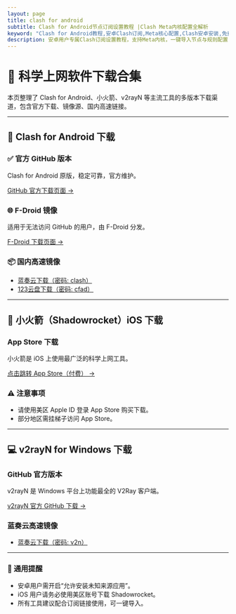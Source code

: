 ```yaml
---
layout: page
title: clash for android
subtitle: Clash for Android节点订阅设置教程 |Clash Meta内核配置全解析
keyword: "Clash for Android教程,安卓Clash订阅,Meta核心配置,Clash安卓安装,免费节点导入,shadowrocke,v2rayn下载,clash apk"
description: 安卓用户专属Clash订阅设置教程，支持Meta内核，一键导入节点与规则配置，图文详细说明。提供最新Clash Meta免费订阅地址，并推荐稳定高速的节点购买服务，提供 Clash for Android、小火箭（Shadowrocket）、v2rayN 等科学上网工具下载链接，适合安卓、iOS、Windows 多平台使用。支持一键导入订阅，适配主流平台。无论你是新手还是老用户，都能在本站找到高性价比的Clash节点资源！
---
```


<div class="container">

# 🚀 科学上网软件下载合集

本页整理了 Clash for Android、小火箭、v2rayN 等主流工具的多版本下载渠道，包含官方下载、镜像源、国内高速链接。

---

## 📱 Clash for Android 下载

<div class="download-card">
  <h3>✅ 官方 GitHub 版本</h3>
  <p>Clash for Android 原版，稳定可靠，官方维护。</p>
  <p><a href="https://github.com/Kr328/ClashForAndroid/releases" target="_blank">GitHub 官方下载页面 →</a></p>
</div>

<div class="download-card">
  <h3>🌐 F-Droid 镜像</h3>
  <p>适用于无法访问 GitHub 的用户，由 F-Droid 分发。</p>
  <p><a href="https://f-droid.org/packages/com.github.kr328.clash/" target="_blank">F-Droid 下载页面 →</a></p>
</div>

<div class="download-card">
  <h3>📦 国内高速镜像</h3>
  <ul>
    <li><a href="https://wwi.lanzouy.com/ixj3g03nmdoh" target="_blank">蓝奏云下载（密码: clash）</a></li>
    <li><a href="https://www.123pan.com/s/qI8zVv-Lwh8.html" target="_blank">123云盘下载（密码: cfad）</a></li>
  </ul>
</div>

---

## 🍎 小火箭（Shadowrocket）iOS 下载

<div class="download-card">
  <h3>App Store 下载</h3>
  <p>小火箭是 iOS 上使用最广泛的科学上网工具。</p>
  <p><a href="https://apps.apple.com/us/app/shadowrocket/id932747118" target="_blank">点击跳转 App Store（付费） →</a></p>
</div>

<div class="download-card">
  <h3>⚠️ 注意事项</h3>
  <ul>
    <li>请使用美区 Apple ID 登录 App Store 购买下载。</li>
    <li>部分地区需挂梯子访问 App Store。</li>
  </ul>
</div>

---

## 💻 v2rayN for Windows 下载

<div class="download-card">
  <h3>GitHub 官方版本</h3>
  <p>v2rayN 是 Windows 平台上功能最全的 V2Ray 客户端。</p>
  <p><a href="https://github.com/2dust/v2rayN/releases" target="_blank">v2rayN 官方 GitHub 下载 →</a></p>
</div>

<div class="download-card">
  <h3>蓝奏云高速镜像</h3>
  <ul>
    <li><a href="https://wwi.lanzouy.com/iE1G10qlkhoi" target="_blank">蓝奏云下载（密码: v2n）</a></li>
  </ul>
</div>

---

<div class="download-card">
  <h3>📌 通用提醒</h3>
  <ul>
    <li>安卓用户需开启“允许安装未知来源应用”。</li>
    <li>iOS 用户请务必使用美区账号下载 Shadowrocket。</li>
    <li>所有工具建议配合订阅链接使用，可一键导入。</li>
  </ul>
</div>

</div>
